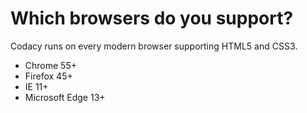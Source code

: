 # Which browsers do you support?

Codacy runs on every modern browser supporting HTML5 and CSS3.

-   Chrome 55+
-   Firefox 45+
-   IE 11+
-   Microsoft Edge 13+
